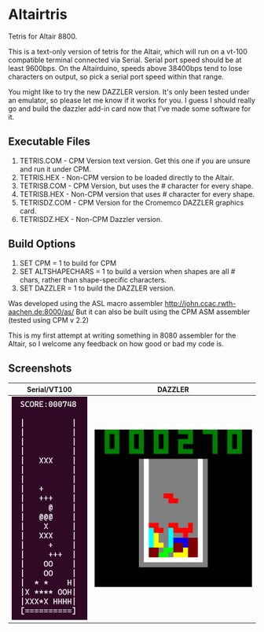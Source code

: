 # Altairtris
Tetris for Altair 8800.

This is a text-only version of tetris for the Altair, which will run on a vt-100 compatible terminal connected via Serial.
Serial port speed should be at least 9600bps. On the Altairduino, speeds above 38400bps tend to lose characters on output, 
so pick a serial port speed within that range.

You might like to try the new DAZZLER version. It's only been tested under an emulator, so please let me know if it works for you.
I guess I should really go and build the dazzler add-in card now that I've made some software for it.

## Executable Files

1. TETRIS.COM - CPM Version text version. Get this one if you are unsure and run it under CPM.
2. TETRIS.HEX - Non-CPM version to be loaded directly to the Altair.
3. TETRISB.COM - CPM Version, but uses the # character for every shape.
4. TETRISB.HEX - Non-CPM version that uses # character for every shape.
5. TETRISDZ.COM - CPM Version for the Cromemco DAZZLER graphics card. 
6. TETRISDZ.HEX - Non-CPM Dazzler version.

## Build Options
1. SET CPM = 1 to build for CPM
2. SET ALTSHAPECHARS = 1 to build a version when shapes are all # chars, rather than shape-specific characters.
3. SET DAZZLER = 1 to build the DAZZLER version.

Was developed using the ASL macro assembler http://john.ccac.rwth-aachen.de:8000/as/
But it can also be built using the CPM ASM assembler (tested using CPM v 2.2)

This is my first attempt at writing something in 8080 assembler for the Altair, so I welcome any feedback on how good or bad my code is.

## Screenshots

Serial/VT100                  | DAZZLER
:-------------------------:|:-------------------------:
![SIO-2/VT100](https://github.com/phatchman/Altairtris/blob/main/img/tetris_sio.png?raw=true)  |  ![DAZZLER](https://github.com/phatchman/Altairtris/blob/main/img/tetris_dazzler.png?raw=true)